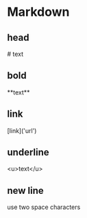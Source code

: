 # Markdown  
## head  
\# text  
## bold  
\*\*text\*\*  
## link  
\[link\]('url')  
## underline  
\<u\>text\</u\>  
## new line  
use two space characters  

